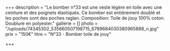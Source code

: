 +++
description = "Le bomber n°33 est une veste légère en toile avec une ceinture et des poignets élastiqués. Ce bomber est entièrement doublé et les poches sont des poches raglan. Composition: Toile de jouy 100% coton. Doublure en polyester."
gallerie = []
photo = "/uploads/74345302_535660507198715_6789684030380965888_n.jpg"
prix = "150€"
titre = "N°33 - Bomber toile de jouy"

+++
